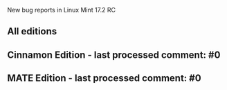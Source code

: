 New bug reports in Linux Mint 17.2 RC

All editions
------------


Cinnamon Edition - last processed comment: #0
---------------------------------------------


MATE Edition - last processed comment: #0
------------------------------------------

